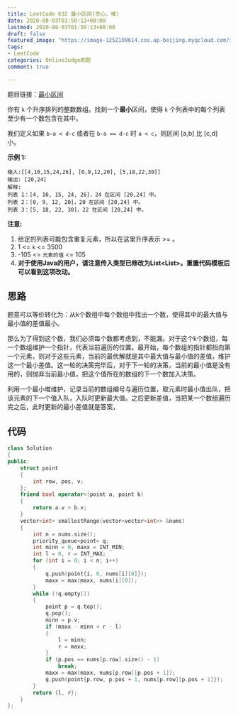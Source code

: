 ```yaml
---
title: LeetCode 632 最小区间(贪心，堆)
date: 2020-08-03T01:50:13+08:00
lastmod: 2020-08-03T01:50:13+08:00
draft: false
featured_image: "https://image-1252109614.cos.ap-beijing.myqcloud.com/img/20210508201223.png"
tags:
- LeetCode
categories: OnlineJudge刷题
comment: true

---
```


题目链接：[最小区间](https://leetcode-cn.com/problems/smallest-range-covering-elements-from-k-lists/)

你有 `k` 个升序排列的整数数组。找到一个**最小**区间，使得 `k` 个列表中的每个列表至少有一个数包含在其中。

我们定义如果 `b-a < d-c` 或者在 `b-a == d-c` 时 `a < c`，则区间 [a,b] 比 [c,d] 小。

**示例 1:**

```
输入:[[4,10,15,24,26], [0,9,12,20], [5,18,22,30]]
输出: [20,24]
解释: 
列表 1：[4, 10, 15, 24, 26]，24 在区间 [20,24] 中。
列表 2：[0, 9, 12, 20]，20 在区间 [20,24] 中。
列表 3：[5, 18, 22, 30]，22 在区间 [20,24] 中。
```

**注意:**

1. 给定的列表可能包含重复元素，所以在这里升序表示 >= 。
2. 1 <= `k` <= 3500
3. -105 <= `元素的值` <= 105
4. **对于使用Java的用户，请注意传入类型已修改为List<List<Integer>>。重置代码模板后可以看到这项改动。**

## 思路

题意可以等价转化为：从k个数组中每个数组中找出一个数，使得其中的最大值与最小值的差值最小。

那么为了得到这个数，我们必须每个数都考虑到，不能漏。对于这个k个数组，每一个数组维护一个指针，代表当前遍历的位置。最开始，每个数组的指针都指向第一个元素，则对于这些元素，当前的最优解就是其中最大值与最小值的差值，维护这一个最小差值。这一轮的决策完毕后，对于下一轮的决策，当前的最小值是没有用的，则抛弃当前最小值，把这个值所在的数组的下一个数加入决策。

利用一个最小堆维护，记录当前的数组编号与遍历位置，取元素时最小值出队，把该元素的下一个值入队，入队时更新最大值。之后更新差值，当把某一个数组遍历完之后，此时更新的最小差值就是答案，

## 代码

```cpp
class Solution
{
public:
    struct point
    {
        int row, pos, v;
    };
    friend bool operator<(point a, point b)
    {
        return a.v > b.v;
    }
    vector<int> smallestRange(vector<vector<int>> &nums)
    {
        int n = nums.size();
        priority_queue<point> q;
        int minn = 0, maxx = INT_MIN;
        int l = 0, r = INT_MAX;
        for (int i = 0; i < n; i++)
        {
            q.push(point{i, 0, nums[i][0]});
            maxx = max(maxx, nums[i][0]);
        }
        while (!q.empty())
        {
            point p = q.top();
            q.pop();
            minn = p.v;
            if (maxx - minn < r - l)
            {
                l = minn;
                r = maxx;
            }
            if (p.pos == nums[p.row].size() - 1)
                break;
            maxx = max(maxx, nums[p.row][p.pos + 1]);
            q.push(point{p.row, p.pos + 1, nums[p.row][p.pos + 1]});
        }
        return {l, r};
    }
};
```
